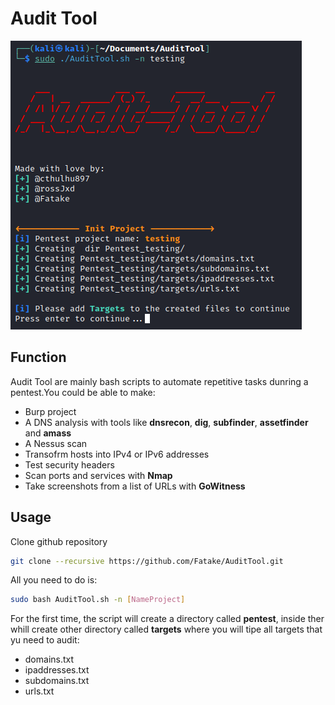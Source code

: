 # Audit Tool

![](assets/2022-07-28_20-39.png)

## Function

Audit Tool are mainly bash scripts to automate repetitive tasks dunring a pentest.You could be able to make:

- Burp project
- A DNS analysis with tools like **dnsrecon**, **dig**, **subfinder**, **assetfinder** and **amass**
- A Nessus scan
- Transofrm hosts into IPv4 or IPv6 addresses
- Test security headers
- Scan ports and services with **Nmap**
- Take screenshots from a list of URLs with **GoWitness**

## Usage

Clone github repository

```bash
git clone --recursive https://github.com/Fatake/AuditTool.git
```

All you need to do is:

```bash
sudo bash AuditTool.sh -n [NameProject]
```

For the first time, the script will create a directory called **pentest**, inside ther whill create other directory called **targets** where you will tipe all targets that yu need to audit:

- domains.txt
- ipaddresses.txt
- subdomains.txt
- urls.txt
